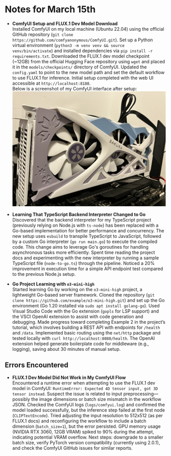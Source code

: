 # Notes for March 15th

- **ComfyUI Setup and FLUX.1 Dev Model Download**  
  Installed ComfyUI on my local machine (Ubuntu 22.04) using the official GitHub repository (`git clone https://github.com/comfyanonymous/ComfyUI.git`). Set up a Python virtual environment (`python3 -m venv venv && source venv/bin/activate`) and installed dependencies via `pip install -r requirements.txt`. Downloaded the FLUX.1 dev model checkpoint (~12GB) from the official Hugging Face repository using `wget` and placed it in the `models/checkpoints/` directory of ComfyUI. Updated the `config.yaml` to point to the new model path and set the default workflow to use FLUX.1 for inference. Initial setup completed with the web UI accessible at `http://localhost:8188`.  
  Below is a screenshot of my ComfyUI interface after setup:  
  ![ComfyUI Interface](../images/2025-03-15/gpu.jpg "My fomrer gpu Setup")

- **Learning That TypeScript Backend Interpreter Changed to Go**  
  Discovered that the backend interpreter for my TypeScript project (previously relying on Node.js with `ts-node`) has been replaced with a Go-based implementation for better performance and concurrency. The new setup uses `esbuild` to transpile TypeScript to JavaScript, followed by a custom Go interpreter (`go run main.go`) to execute the compiled code. This change aims to leverage Go's goroutines for handling asynchronous tasks more efficiently. Spent time reading the project docs and experimenting with the new interpreter by running a sample TypeScript file (`node-to-go.ts`) through the pipeline. Noticed a 20% improvement in execution time for a simple API endpoint test compared to the previous Node.js setup.

- **Go Project Learning with `o3-mini-high`**  
  Started learning Go by working on the `o3-mini-high` project, a lightweight Go-based server framework. Cloned the repository (`git clone https://github.com/example/o3-mini-high.git`) and set up the Go environment (Go 1.20 installed via `sudo apt install golang-go`). Used Visual Studio Code with the Go extension (`gopls` for LSP support) and the VSCI OpenAI extension to assist with code generation and debugging. Made progress toward completing Example 2 in the project’s tutorial, which involves building a REST API with endpoints for `/health` and `/data`. Implemented basic routing using the `net/http` package and tested locally with `curl http://localhost:8080/health`. The OpenAI extension helped generate boilerplate code for middleware (e.g., logging), saving about 30 minutes of manual setup.

## Errors Encountered
- **FLUX.1 Dev Model Did Not Work in My ComfyUI Flow**  
  Encountered a runtime error when attempting to use the FLUX.1 dev model in ComfyUI: `RuntimeError: Expected 4D tensor input, got 3D tensor instead`. Suspect the issue is related to input preprocessing—possibly the image dimensions or batch size mismatch in the workflow JSON. Checked the ComfyUI logs (`logs/comfyui.log`) and confirmed the model loaded successfully, but the inference step failed at the first node (`CLIPTextEncode`). Tried adjusting the input resolution to 512x512 (as per FLUX.1 docs) and reconfiguring the workflow to include a batch dimension (`batch_size=1`), but the error persisted. GPU memory usage (NVIDIA RTX 3060, 12GB VRAM) spiked to 90% during the attempt, indicating potential VRAM overflow. Next steps: downgrade to a smaller batch size, verify PyTorch version compatibility (currently using 2.0.1), and check the ComfyUI GitHub issues for similar reports.
